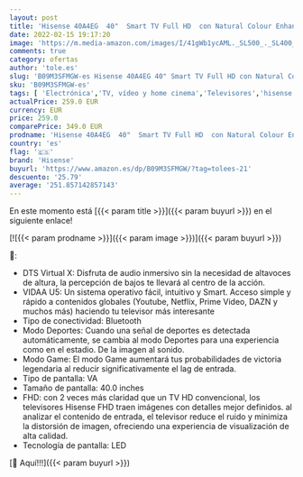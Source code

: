 ```yaml
---
layout: post
title: 'Hisense 40A4EG  40"  Smart TV Full HD  con Natural Colour Enhancer  DTS Virtual X  VIDAA U5  Youtube  Netflix  HDMI  WiFi  NUEVO 2021 '
date: 2022-02-15 19:17:20
image: 'https://m.media-amazon.com/images/I/41gWb1ycAML._SL500_._SL400_.jpg'
comments: true
category: ofertas
author: 'tole.es'
slug: 'B09M3SFMGW-es Hisense 40A4EG 40" Smart TV Full HD con Natural Colour...'
sku: 'B09M3SFMGW-es'
tags: [ 'Electrónica','TV, vídeo y home cinema','Televisores','hisense','smart','tv', ]
actualPrice: 259.0 EUR
currency: EUR
price: 259.0
comparePrice: 349.0 EUR
prodname: 'Hisense 40A4EG  40"  Smart TV Full HD  con Natural Colour Enhancer  DTS Virtual X  VIDAA U5  Youtube  Netflix  HDMI  WiFi  NUEVO 2021 '
country: 'es'
flag: '🇪🇸'
brand: 'Hisense'
buyurl: 'https://www.amazon.es/dp/B09M3SFMGW/?tag=tolees-21'
descuento: '25.79'
average: '251.857142857143'
---
```


En este momento está [{{< param title >}}]({{< param buyurl >}}) en el siguiente enlace!

[![{{< param prodname >}}]({{< param image >}})]({{< param buyurl >}})

🔎:

- DTS Virtual X: Disfruta de audio inmersivo sin la necesidad de altavoces de altura, la percepción de bajos te llevará al centro de la acción.
- VIDAA U5: Un sistema operativo fácil, intuitivo y Smart. Acceso simple y rápido a contenidos globales (Youtube, Netflix, Prime Video, DAZN y muchos más) haciendo tu televisor más interesante
- Tipo de conectividad: Bluetooth
- Modo Deportes: Cuando una señal de deportes es detectada automáticamente, se cambia al modo Deportes para una experiencia como en el estadio. De la imagen al sonido.
- Modo Game: El modo Game aumentará tus probabilidades de victoria legendaria al reducir significativamente el lag de entrada.
- Tipo de pantalla: VA
- Tamaño de pantalla: 40.0 inches
- FHD: con 2 veces más claridad que un TV HD convencional, los televisores Hisense FHD traen imágenes con detalles mejor definidos. al analizar el contenido de entrada, el televisor reduce el ruido y minimiza la distorsión de imagen, ofreciendo una experiencia de visualización de alta calidad.
- Tecnología de pantalla: LED

[🛒 Aquí!!!]({{< param buyurl >}})
